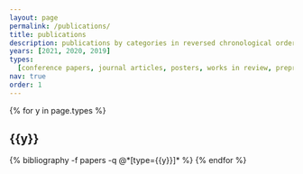 ```yaml
---
layout: page
permalink: /publications/
title: publications
description: publications by categories in reversed chronological order.
years: [2021, 2020, 2019]
types:
  [conference papers, journal articles, posters, works in review, preprints]
nav: true
order: 1
---
```


<div class="publications">

{% for y in page.types %}

  <h2 class="year">{{y}}</h2>
  {% bibliography -f papers -q @*[type={{y}}]* %}
{% endfor %}

</div>

